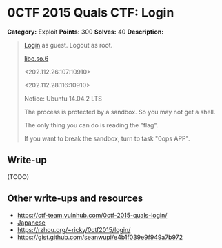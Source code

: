 # 0CTF 2015 Quals CTF: Login

**Category:** Exploit
**Points:** 300
**Solves:** 40
**Description:** 

> [Login](login) as guest. Logout as root.
>
> [libc.so.6](libc.so.6_1)
>
> <202.112.26.107:10910>
>
> <202.112.28.116:10910>
> 
> Notice: Ubuntu 14.04.2 LTS
>
> The process is protected by a sandbox. So you may not get a shell.
>
> The only thing you can do is reading the "flag".
>
> If you want to break the sandbox, turn to task "0ops APP".

## Write-up

(TODO)

## Other write-ups and resources

* <https://ctf-team.vulnhub.com/0ctf-2015-quals-login/>
* [Japanese](http://charo-it.hatenablog.jp/entry/2015/03/30/115622)
* <https://rzhou.org/~ricky/0ctf2015/login/>
* <https://gist.github.com/seanwupi/e4b1f039e9f949a7b972>